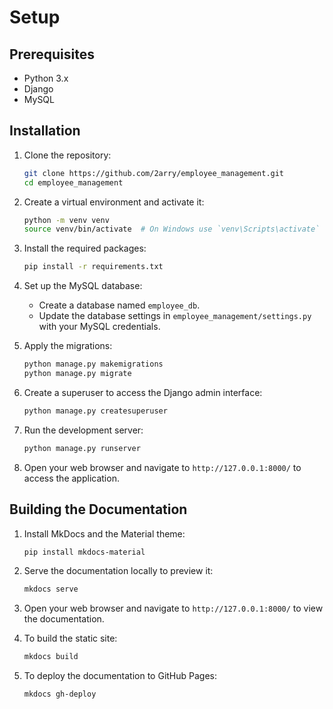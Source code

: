# Setup

## Prerequisites

- Python 3.x
- Django
- MySQL

## Installation

1. Clone the repository:
    ```sh
    git clone https://github.com/2arry/employee_management.git
    cd employee_management
    ```

2. Create a virtual environment and activate it:
    ```sh
    python -m venv venv
    source venv/bin/activate  # On Windows use `venv\Scripts\activate`
    ```

3. Install the required packages:
    ```sh
    pip install -r requirements.txt
    ```

4. Set up the MySQL database:
    - Create a database named `employee_db`.
    - Update the database settings in `employee_management/settings.py` with your MySQL credentials.

5. Apply the migrations:
    ```sh
    python manage.py makemigrations
    python manage.py migrate
    ```

6. Create a superuser to access the Django admin interface:
    ```sh
    python manage.py createsuperuser
    ```

7. Run the development server:
    ```sh
    python manage.py runserver
    ```

8. Open your web browser and navigate to `http://127.0.0.1:8000/` to access the application.

## Building the Documentation

1. Install MkDocs and the Material theme:
    ```sh
    pip install mkdocs-material
    ```

2. Serve the documentation locally to preview it:
    ```sh
    mkdocs serve
    ```

3. Open your web browser and navigate to `http://127.0.0.1:8000/` to view the documentation.

4. To build the static site:
    ```sh
    mkdocs build
    ```

5. To deploy the documentation to GitHub Pages:
    ```sh
    mkdocs gh-deploy
    ```
